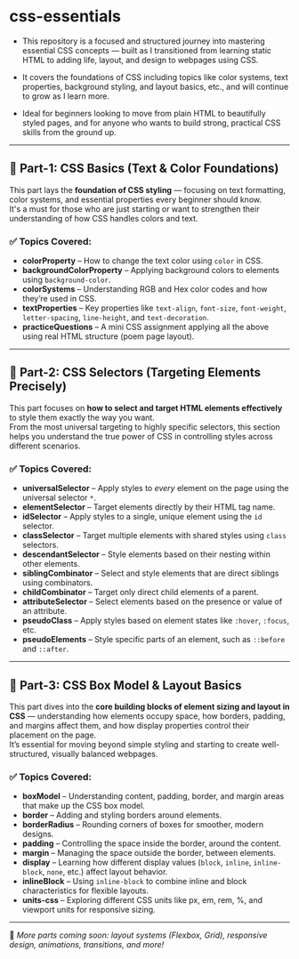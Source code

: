 # css-essentials

- This repository is a focused and structured journey into mastering essential CSS concepts — built as I transitioned from learning static HTML to adding life, layout, and design to webpages using CSS.

- It covers the foundations of CSS including topics like color systems, text properties, background styling, and layout basics, etc., and will continue to grow as I learn more.

- Ideal for beginners looking to move from plain HTML to beautifully styled pages, and for anyone who wants to build strong, practical CSS skills from the ground up.

---

## 📘 Part-1: CSS Basics (Text & Color Foundations)

This part lays the **foundation of CSS styling** — focusing on text formatting, color systems, and essential properties every beginner should know.  
It's a must for those who are just starting or want to strengthen their understanding of how CSS handles colors and text.

### ✅ Topics Covered:
- **colorProperty** – How to change the text color using `color` in CSS.
- **backgroundColorProperty** – Applying background colors to elements using `background-color`.
- **colorSystems** – Understanding RGB and Hex color codes and how they’re used in CSS.
- **textProperties** – Key properties like `text-align`, `font-size`, `font-weight`, `letter-spacing`, `line-height`, and `text-decoration`.
- **practiceQuestions** – A mini CSS assignment applying all the above using real HTML structure (poem page layout).

---

## 📘 Part-2: CSS Selectors (Targeting Elements Precisely)

This part focuses on **how to select and target HTML elements effectively** to style them exactly the way you want.  
From the most universal targeting to highly specific selectors, this section helps you understand the true power of CSS in controlling styles across different scenarios.

### ✅ Topics Covered:
- **universalSelector** – Apply styles to *every* element on the page using the universal selector `*`.
- **elementSelector** – Target elements directly by their HTML tag name.
- **idSelector** – Apply styles to a single, unique element using the `id` selector.
- **classSelector** – Target multiple elements with shared styles using `class` selectors.
- **descendantSelector** – Style elements based on their nesting within other elements.
- **siblingCombinator** – Select and style elements that are direct siblings using combinators.
- **childCombinator** – Target only direct child elements of a parent.
- **attributeSelector** – Select elements based on the presence or value of an attribute.
- **pseudoClass** – Apply styles based on element states like `:hover`, `:focus`, etc.
- **pseudoElements** – Style specific parts of an element, such as `::before` and `::after`.

---

## 📘 Part-3: CSS Box Model & Layout Basics

This part dives into the **core building blocks of element sizing and layout in CSS** — understanding how elements occupy space, how borders, padding, and margins affect them, and how display properties control their placement on the page.  
It’s essential for moving beyond simple styling and starting to create well-structured, visually balanced webpages.

### ✅ Topics Covered:
- **boxModel** – Understanding content, padding, border, and margin areas that make up the CSS box model.
- **border** – Adding and styling borders around elements.
- **borderRadius** – Rounding corners of boxes for smoother, modern designs.
- **padding** – Controlling the space inside the border, around the content.
- **margin** – Managing the space outside the border, between elements.
- **display** – Learning how different display values (`block`, `inline`, `inline-block`, `none`, etc.) affect layout behavior.
- **inlineBlock** – Using `inline-block` to combine inline and block characteristics for flexible layouts.
- **units-css** – Exploring different CSS units like px, em, rem, %, and viewport units for responsive sizing.

---

📌 *More parts coming soon: layout systems (Flexbox, Grid), responsive design, animations, transitions, and more!*